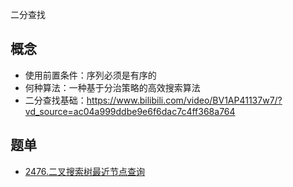 二分查找
## 概念
- 使用前置条件：序列必须是有序的
- 何种算法：一种基于分治策略的高效搜索算法
- 二分查找基础：https://www.bilibili.com/video/BV1AP41137w7/?vd_source=ac04a999ddbe9e6f6dac7c4ff368a764
## 题单
- [2476.二叉搜索树最近节点查询](https://leetcode.cn/problems/closest-nodes-queries-in-a-binary-search-tree/description/)
